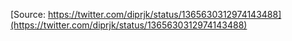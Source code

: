 [Source: https://twitter.com/diprjk/status/1365630312974143488](https://twitter.com/diprjk/status/1365630312974143488)